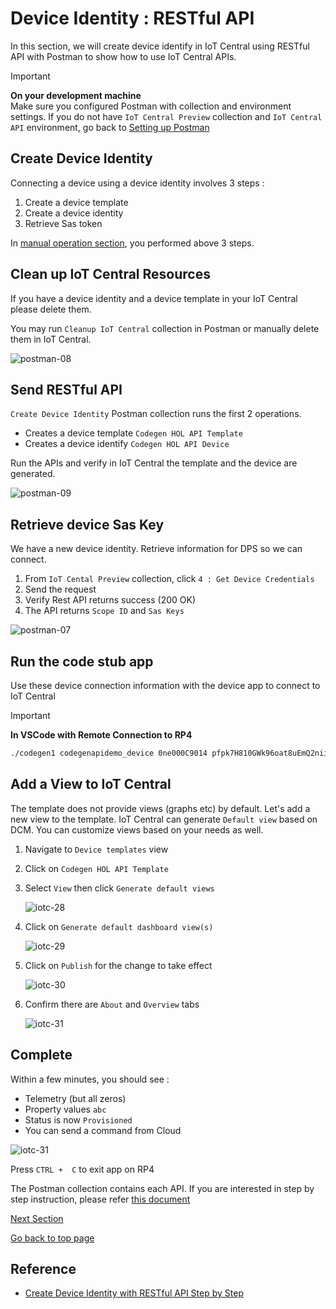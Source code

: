 # Device Identity : RESTful API

In this section, we will create device identify in IoT Central using RESTful API with Postman to show how to use IoT Central APIs.

> [!IMPORTANT]  
> **On your development machine**  
> Make sure you configured Postman with collection and environment settings.  If you do not have `IoT Central Preview` collection and `IoT Central API` environment, go back to [Setting up Postman](IoT-PnP-Prep-Posman.md)

## Create Device Identity

Connecting a device using a device identity involves 3 steps :

1. Create a device template
1. Create a device identity
1. Retrieve Sas token

In [manual operation section](IoT-PnP-DeviceIdentity-Manual.md), you performed above 3 steps.

## Clean up IoT Central Resources

If you have a device identity and a device template in your IoT Central please delete them.

You may run `Cleanup IoT Central` collection in Postman or manually delete them in IoT Central.

![postman-08](media/postman-08.png)

## Send RESTful API

`Create Device Identity` Postman collection runs the first 2 operations.

- Creates a device template `Codegen HOL API Template`
- Creates a device identify `Codegen HOL API Device`

Run the APIs and verify in IoT Central the template and the device are generated.

![postman-09](media/postman-09.png)

## Retrieve device Sas Key

We have a new device identity.  Retrieve information for DPS so we can connect.

1. From `IoT Cental Preview` collection, click `4 : Get Device Credentials`
1. Send the request
1. Verify Rest API returns success (200 OK)
1. The API returns `Scope ID` and `Sas Keys`

![postman-07](media/postman-07.png)

## Run the code stub app

Use these device connection information with the device app to connect to IoT Central

> [!IMPORTANT]  
> **In VSCode with Remote Connection to RP4**

```bash
./codegen1 codegenapidemo_device 0ne000C9014 pfpk7H810GWk96oat8uEmQ2niiCbD4Ns988M8BOan***
```

## Add a View to IoT Central

The template does not provide views (graphs etc) by default.  Let's add a new view to the template.
IoT Central can generate `Default view` based on DCM.  You can customize views based on your needs as well.

1. Navigate to `Device templates` view
1. Click on `Codegen HOL API Template`
1. Select `View` then click `Generate default views`  

    ![iotc-28](media/iotc-28.png)

1. Click on `Generate default dashboard view(s)`

    ![iotc-29](media/iotc-29.png)

1. Click on `Publish` for the change to take effect  

    ![iotc-30](media/iotc-30.png)

1. Confirm there are `About` and `Overview` tabs  

    ![iotc-31](media/iotc-31.png)

## Complete

Within a few minutes, you should see :

- Telemetry (but all zeros)
- Property values `abc`
- Status is now `Provisioned`
- You can send a command from Cloud  

![iotc-31](media/iotc-31-1.png)

Press `CTRL +  C` to exit app on RP4

The Postman collection contains each API.  If you are interested in step by step instruction, please refer [this document](IoT-PnP-DeviceIdentity-API-StepbyStep.md)

[Next Section](IoT-PnP-DeviceFirstProvisioning.md)

[Go back to top page](readme.md)

## Reference

- [Create Device Identity with RESTful API Step by Step](IoT-PnP-DeviceIdentity-API-StepbyStep.md) 
